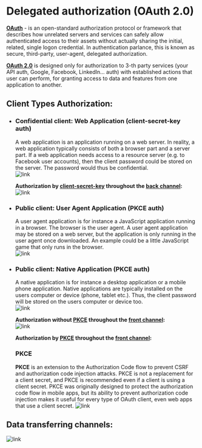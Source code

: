 # Delegated authorization (OAuth 2.0)

**<ins>OAuth</ins>** -  is an open-standard authorization protocol or framework that describes how 
unrelated servers and services can safely allow authenticated access to their assets 
without actually sharing the initial, related, single logon credential. In authentication 
parlance, this is known as secure, third-party, user-agent, delegated authorization. 

**<ins>OAuth 2.0</ins>** is designed only for authorization to 3-th party services (your API 
auth, Google, Facebook, LinkedIn... auth) with established actions that user can perform, for 
granting access to data and features from one application to another. 

## Client Types Authorization:
  - ### Confidential client: Web Application (client-secret-key auth)
    A web application is an application running on a web server. In reality, a web 
    application typically consists of both a browser part and a server part. If a 
    web application needs access to a resource server (e.g. to Facebook user accounts),
    then the client password could be stored on the server. The password would thus 
    be confidential.   
    ![link](http://tutorials.jenkov.com/images/oauth2/overview-client-types-1.png)
    
    **Authorization by <ins>client-secret-key</ins> throughout the <ins>back channel</ins>:**  
    ![link](https://drive.google.com/uc?id=1Af7YY0gx1PlMPccuChoq561xA17uhGFT)
    
  - ### Public client: User Agent Application (PKCE auth)
    A user agent application is for instance a JavaScript application running in a 
    browser. The browser is the user agent. A user agent application may be stored 
    on a web server, but the application is only running in the user agent once
    downloaded. An example could be a little JavaScript game that only runs in the
    browser.   
    ![link](http://tutorials.jenkov.com/images/oauth2/overview-client-types-2.png)
    
  - ### Public client: Native Application (PKCE auth)
    A native application is for instance a desktop application or a mobile phone 
    application. Native applications are typically installed on the users computer
    or device (phone, tablet etc.). Thus, the client password will be stored on the
    users computer or device too.  
    ![link](http://tutorials.jenkov.com/images/oauth2/overview-client-types-3.png)
    
    **Authorization without <ins>PKCE</ins> throughout the <ins>front channel</ins>:**  
    ![link](https://drive.google.com/uc?id=1bUEfTM5HjQPGRNTCVutTYv7QRZULvvZc)
   
    **Authorization by <ins>PKCE</ins> throughout the <ins>front channel</ins>:**
    ### PKCE
    **PKCE** is an extension to the Authorization Code flow to prevent 
    CSRF and authorization code injection attacks. PKCE is not a replacement for a 
    client secret, and PKCE is recommended even if a client is using a client secret.
    PKCE was originally designed to protect the authorization code flow in mobile 
    apps, but its ability to prevent authorization code injection makes it useful for
    every type of OAuth client, even web apps that use a client secret.
    ![link](https://drive.google.com/uc?id=1fD9lCI9xOd5WZsKw62gUyCOe9_NKYhsZ)
    
## Data transferring channels:
![link](https://drive.google.com/uc?id=15NSAUUxP3FQd6zoDMRyGAO6XiO1zb2M3)
